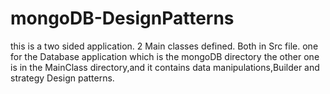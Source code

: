 # mongoDB-DesignPatterns 
this is a two sided application.
2 Main classes defined.
Both in Src file.
one for the Database application which is the mongoDB directory
the other one is in the MainClass directory,and it contains data manipulations,Builder and strategy Design patterns.
